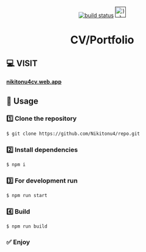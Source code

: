 <p align="center">
  <a href="https://app.travis-ci.com/Nikitonu4/CVSite">
        <img src="https://img.shields.io/travis/nikitonu4/CVsite?style=for-the-badge" alt="build status"></a>
    <a href="">
        <img src="https://forthebadge.com/images/badges/built-with-love.svg" alt="))" height="28px"></a>
</p>
<p align="center">
  <h1 align="center">CV/Portfolio</h1>
</p>

## :computer: VISIT ##
#### <a href="https://nikitonu4cv.web.app">nikitonu4cv.web.app</a>

## :runner: Usage ##
### :one: Clone the repository ###
```sh
$ git clone https://github.com/Nikitonu4/repo.git
```
### :two: Install dependencies ###
```sh
$ npm i
```
### :three: For development run ###
```sh
$ npm run start
```
### :four: Build ###
```sh
$ npm run build
```
### :white_check_mark: Enjoy  ###

